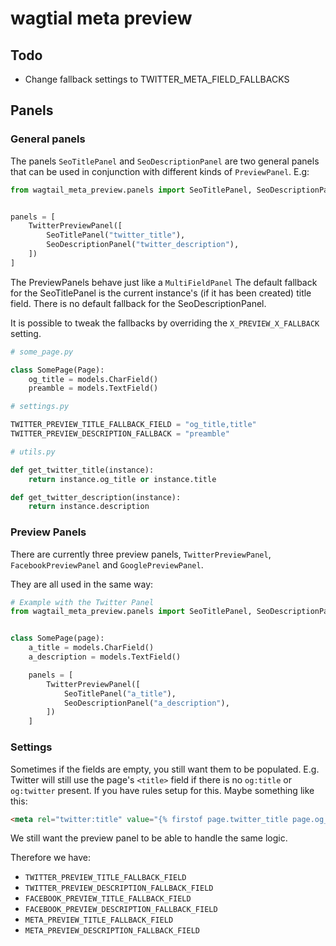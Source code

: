 # wagtial meta preview

## Todo

- Change fallback settings to TWITTER_META_FIELD_FALLBACKS

## Panels

### General panels

The panels `SeoTitlePanel` and `SeoDescriptionPanel` are two general panels that can be used
in conjunction with different kinds of `PreviewPanel`. E.g:

```python
from wagtail_meta_preview.panels import SeoTitlePanel, SeoDescriptionPanel, TwitterPreviewPanel


panels = [
    TwitterPreviewPanel([
        SeoTitlePanel("twitter_title"),
        SeoDescriptionPanel("twitter_description"),
    ])
]
```

The PreviewPanels behave just like a `MultiFieldPanel`
The default fallback for the SeoTitlePanel is the current instance's (if it has been created)
title field.
There is no default fallback for the SeoDescriptionPanel.

It is possible to tweak the fallbacks by overriding the `X_PREVIEW_X_FALLBACK` setting.

```python
# some_page.py

class SomePage(Page):
    og_title = models.CharField()
    preamble = models.TextField()

# settings.py

TWITTER_PREVIEW_TITLE_FALLBACK_FIELD = "og_title,title"
TWITTER_PREVIEW_DESCRIPTION_FALLBACK = "preamble"

# utils.py

def get_twitter_title(instance):
    return instance.og_title or instance.title

def get_twitter_description(instance):
    return instance.description
```

### Preview Panels

There are currently three preview panels, `TwitterPreviewPanel`, `FacebookPreviewPanel` and `GooglePreviewPanel`.

They are all used in the same way:
```python
# Example with the Twitter Panel
from wagtail_meta_preview.panels import SeoTitlePanel, SeoDescriptionPanel, TwitterPreviewPanel


class SomePage(page):
    a_title = models.CharField()
    a_description = models.TextField()

    panels = [
        TwitterPreviewPanel([
            SeoTitlePanel("a_title"),
            SeoDescriptionPanel("a_description"),
        ])
    ]

```

### Settings

Sometimes if the fields are empty, you still want them to be populated. E.g. Twitter will still
use the page's `<title>` field if there is no `og:title` or `og:twitter` present. If you have rules setup for this. Maybe something like this:

```html
<meta rel="twitter:title" value="{% firstof page.twitter_title page.og_title page.title %}"
```

We still want the preview panel to be able to handle the same logic.

Therefore we have:

- `TWITTER_PREVIEW_TITLE_FALLBACK_FIELD`
- `TWITTER_PREVIEW_DESCRIPTION_FALLBACK_FIELD`
- `FACEBOOK_PREVIEW_TITLE_FALLBACK_FIELD`
- `FACEBOOK_PREVIEW_DESCRIPTION_FALLBACK_FIELD`
- `META_PREVIEW_TITLE_FALLBACK_FIELD`
- `META_PREVIEW_DESCRIPTION_FALLBACK_FIELD`
